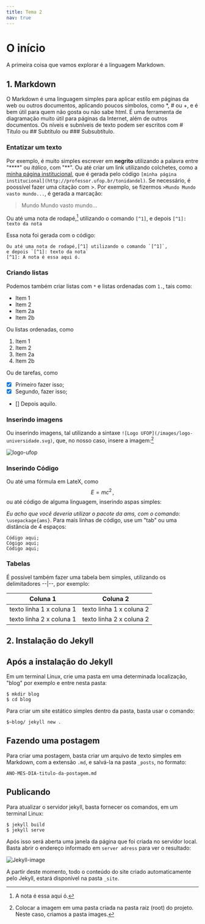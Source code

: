```yaml
---
title: Tema 2
nav: true
---
```


# O início
A primeira coisa que vamos explorar é a linguagem Markdown.
## 1. Markdown
O Markdown é uma linguagem simples para aplicar estilo em páginas da web
ou outros documentos, aplicando poucos símbolos, como *, # ou +, e é bem útil
para quem não gosta ou não sabe html. É uma ferramenta de diagramação muito útil
para páginas da Internet, além de outros documentos.
Os níveis e subníveis de texto podem ser escritos com # Título ou ## Subtítulo 
ou ### Subsubtítulo.
### Entatizar um texto
Por exemplo, é muito simples escrever em **negrito** utilizando a palavra 
entre "****" ou *itálico*, com "**". Ou até criar um link utilizando colchetes,
como a [minha página institucional](http://professor.ufop.br/tonidandel), que é gerada pelo código `[minha página institucional](http://professor.ufop.br/tonidandel)`. 
Se necessário, é poossível fazer uma citação com >. Por exemplo, se fizermos `>Mundo Mundo vasto mundo...`, é gerada a marcação:

>Mundo Mundo vasto mundo...

Ou até uma nota de rodapé,[^1] utilizando o comando `[^1]`, e depois `[^1]: texto da nota` 
[^1]: A nota é essa aqui ó.

Essa nota foi gerada com o código:

	Ou até uma nota de rodapé,[^1] utilizando o comando `[^1]`,
	e depois `[^1]: texto da nota` 
	[^1]: A nota é essa aqui ó.

### Criando listas
Podemos também criar listas com `*` e listas ordenadas com `1.`, tais como: 

* Item 1
* Item 2
 * Item 2a
 * Item 2b

Ou listas ordenadas, como

1. Item 1
1. Item 2
  1. Item 2a 
  1. Item 2b

Ou de tarefas, como

- [x] Primeiro fazer isso;
- [x] Segundo, fazer isso;
- [] Depois aquilo.

### Inserindo imagens
Ou inserindo imagens, tal utilizando a sintaxe `![Logo UFOP](/images/logo-universidade.svg)`, 
que, no nosso caso, insere a imagem:[^2]

[^2]: Colocar a imagem em uma pasta criada na pasta raiz (root) do projeto. Neste caso, criamos a pasta images.

![logo-ufop](/images/logo-universidade.svg)

### Inserindo Código
Ou até uma fórmula em LateX, como $$E=mc^2 \,,$$ ou até código de alguma linguagem,
inserindo aspas simples:

*Eu acho que você deveria utilizar o pacote da ams, com o comando:* `\usepackage{ams}`. 
Para mais linhas de código, use um "tab" ou uma distância de 4 espaços:

	Código aqui;
	Cógigo aqui;
	Código aqui;  

### Tabelas
É possível também fazer uma tabela bem simples, utilizando os delimitadores --|--, por exemplo:

Coluna 1 | Coluna 2
----------- | -----------
texto linha 1 x coluna 1 | texto linha 1 x coluna 2
texto linha 2 x coluna 1 | texto linha 2 x coluna 2

## 2. Instalação do Jekyll 

## Após a instalação do Jekyll 
Em um terminal Linux, crie uma pasta em uma determinada localização,
"blog" por exemplo e entre nesta pasta:
 
	$ mkdir blog  
	$ cd blog

Para criar um site estático simples dentro da pasta, basta usar o comando:

	$~blog/ jekyll new .

## Fazendo uma postagem
Para criar uma postagem, basta criar um arquivo de texto simples em Markdown,
com a extensão `.md`, e salvá-la na pasta `_posts`, no formato:

	ANO-MES-DIA-titulo-da-postagem.md

## Publicando
Para atualizar o servidor jekyll, basta fornecer os comandos, em um terminal 
Linux:

	$ jekyll build
	$ jekyll serve

Após isso será aberta uma janela da página que foi criada no servidor local. 
Basta abrir o endereço informado em `server adress` para ver o resultado:

![Jekyll-image](/images/blog-jekyll1.png)

A partir deste momento, todo o conteúdo do site criado automaticamente
pelo Jekyll, estará disponível na pasta `_site`.
